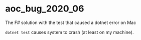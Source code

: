 # aoc_bug_2020_06
The F# solution with the test that caused a dotnet error on Mac

`dotnet test` causes system to crash (at least on my machine). 

